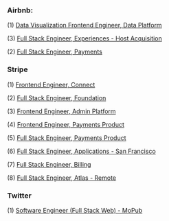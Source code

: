 ### Airbnb:
(1) [Data Visualization Frontend Engineer, Data Platform](https://www.linkedin.com/jobs/view/1468992970/?alternateChannel=search&refId=3e108997-6bc9-41cb-9043-23e7774f8c19&trk=flagship3_search_srp_jobs)

(3) [Full Stack Engineer, Experiences - Host Acquisition](https://www.linkedin.com/jobs/view/1502227085/?alternateChannel=search&refId=36a1a1e8-3e49-40cc-bd7e-c36f97d68680&trk=flagship3_search_srp_jobs)

(2) [Full Stack Engineer, Payments](https://www.linkedin.com/jobs/view/1444283282/?alternateChannel=search&refId=36a1a1e8-3e49-40cc-bd7e-c36f97d68680&spSrc=CwEAAAFt_lyXqXuUJwn7tMdRYI75cKaxUsiDYXx92lyjRz-lN1Sb-miPEJq21cyvsXsf7nIIBnsrtP3E2ECfaWFvalM&trk=flagship3_search_srp_jobs)

### Stripe

(1) [Frontend Engineer, Connect](https://www.linkedin.com/jobs/view/1247413557/?alternateChannel=search&refId=1d212fde-e0c6-4183-b1c7-b4895371ec70&spSrc=CwEAAAFt_l-d--THzcKe8Ytq7mKz2eHN38UrDti9uKSxHJbHxN7WvrB73enj6FzbcZ3fO8RP8Q_JZoMftogvHKfRHLo&trk=flagship3_search_srp_jobs)

(2) [Full Stack Engineer, Foundation](https://www.linkedin.com/jobs/view/1208469075/?alternateChannel=search&refId=1d212fde-e0c6-4183-b1c7-b4895371ec70&spSrc=CwEAAAFt_l-d-9x5aOKpJd4Hg098OcYOwHXWIm-OLo-ovob_-EE796clX5Cw0q8ijwzgEpgkmJpZQ5retxafy590MxU&trk=flagship3_search_srp_jobs)

(3) [Frontend Engineer, Admin Platform](https://www.linkedin.com/jobs/view/1183755838/?alternateChannel=search)

(4) [Frontend Engineer, Payments Product](https://www.linkedin.com/jobs/view/1407557563/?alternateChannel=search&refId=1d212fde-e0c6-4183-b1c7-b4895371ec70&trk=flagship3_search_srp_jobs)

(5) [Full Stack Engineer, Payments Product](https://www.linkedin.com/jobs/view/1481709863/?alternateChannel=search&refId=1d212fde-e0c6-4183-b1c7-b4895371ec70&trk=flagship3_search_srp_jobs)

(6) [Full Stack Engineer, Applications - San Francisco](https://www.linkedin.com/jobs/view/1521103771/?alternateChannel=search&refId=1d212fde-e0c6-4183-b1c7-b4895371ec70&trk=flagship3_search_srp_jobs)

(7) [Full Stack Engineer, Billing](https://www.linkedin.com/jobs/view/1192925671/?alternateChannel=search&refId=1d212fde-e0c6-4183-b1c7-b4895371ec70&trk=flagship3_search_srp_jobs)

(8) [Full Stack Engineer, Atlas - Remote](https://www.linkedin.com/jobs/view/1404768605/?alternateChannel=search&refId=1d212fde-e0c6-4183-b1c7-b4895371ec70&trk=flagship3_search_srp_jobs)

### Twitter

(1) [Software Engineer (Full Stack Web) - MoPub](https://www.linkedin.com/jobs/view/1529816781/?alternateChannel=search)

